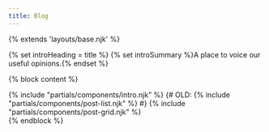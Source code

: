```yaml
---
title: Blog
---
```


{% extends 'layouts/base.njk' %}

{% set introHeading = title %}
{% set introSummary %}A place to voice our useful opinions.{% endset %}

{% block content %}
  <main id="main-content" tabindex="-1">
    {% include "partials/components/intro.njk" %}
    {# OLD: {% include "partials/components/post-list.njk" %} #}
    {% include "partials/components/post-grid.njk" %}
  </main>
{% endblock %}
